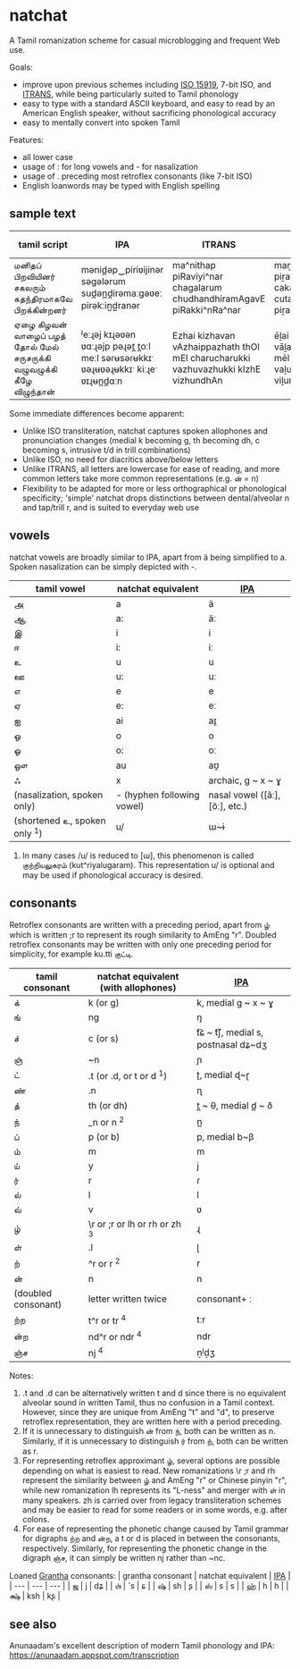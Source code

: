 # natchat
A Tamil romanization scheme for casual microblogging and frequent Web use.

Goals:
- improve upon previous schemes including [ISO 15919](https://en.wikipedia.org/wiki/ISO_15919), 7-bit ISO, and [ITRANS](https://en.wikipedia.org/wiki/ITRANS), while being particularly suited to Tamil phonology
- easy to type with a standard ASCII keyboard, and easy to read by an American English speaker, without sacrificing phonological accuracy
- easy to mentally convert into spoken Tamil

Features:
- all lower case
- usage of : for long vowels and - for nasalization
- usage of . preceding most retroflex consonants (like 7-bit ISO)
- English loanwords may be typed with English spelling

## sample text

| tamil script | IPA | ITRANS | ISO | 'orthographical' natchat | 'simple' natchat |
| --- | --- | --- | --- | --- | --- |
| மனிதப் பிறவியினர் சகலரும் சுதந்திரமாகவே பிறக்கின்றனர் | mənid̪əp‿piriʋijinər səgələrum sud̪ən̪d̪irəmaːgəʋeː pirəkːin̺d̺ranər | ma^nithap piRaviyi^nar chagalarum chudhandhiramAgavE piRakki^nRa^nar | maṉitap piṟaviyiṉar cakalarum cutantiramākavē piṟakkiṉṟaṉar | manidhap pi^raviyinar cagalarum cudha_ndhirama:gave: pi^rakkind^ranar | manidha piraviyinar sagalarum sudhandhirama:gave: pirakkindranar |
| ஏழை கிழவன் வாழைப் பழத் தோல் மேல் சருசருக்கி வழுவழுக்கி கீழே விழுந்தான் | ʲeːɻəj kɪɻəʋən ʋɑːɻəjp pəɻət̪ t̪oːl meːl səɾʉsəɾʉkkɪˑ ʋəɻʉʋəɻʉkkɪˑ kiːɻeˑ ʋɪɻʉn̪d̪ɑːn | Ezhai kizhavan vAzhaippazhath thOl mEl charucharukki vazhuvazhukki kIzhE vizhundhAn | ēḻai kiḻavaṉ vāḻaip paḻat tōl mēl carucarukki vaḻuvaḻukki kīḻē viḻuntāṉ | e:\rai ki\ravan va:\raip pa\rath tho:l me:l sarusarukki va\ruva\rukki ki:\re: vi\ru_ndha:n | e:rhai kirhavan va:rhaip parhath tho:l me:l sarusarukki varhuvarhukki ki:rhe: virhundha:n |

Some immediate differences become apparent:
- Unlike ISO transliteration, natchat captures spoken allophones and pronunciation changes (medial k becoming g, th becoming dh, c becoming s, intrusive t/d in trill combinations)
- Unlike ISO, no need for diacritics above/below letters
- Unlike ITRANS, all letters are lowercase for ease of reading, and more common letters take more common representations (e.g. ன் = n)
- Flexibility to be adapted for more or less orthographical or phonological specificity; 'simple' natchat drops distinctions between dental/alveolar n and tap/trill r, and is suited to everyday web use

## vowels
natchat vowels are broadly similar to IPA, apart from ä being simplified to a. Spoken nasalization can be simply depicted with -.

| tamil vowel | natchat equivalent | [IPA](https://en.wikipedia.org/wiki/Help:IPA/Tamil) |
| --- | --- | --- |
| அ | a | ä |
| ஆ | a: | äː |
| இ | i | i |
| ஈ | i: | iː |
| உ | u | u |
| ஊ | u: | uː |
| எ | e | e |
| ஏ | e: | eː |
| ஐ | ai | aɪ̯ |
| ஒ | o | o |
| ஓ | o: | oː |
| ஔ | au | aʊ̯ |
| ஃ | x | archaic, g ~ x ~ ɣ |
| (nasalization, spoken only) | - (hyphen following vowel) | nasal vowel ([ãː], [õː], etc.) |
| (shortened உ, spoken only <sup>1</sup>) | u/ | ɯ~ɨ |

1. In many cases /u/ is reduced to [ɯ], this phenomenon is called குற்‌றியலுகரம்‌ (kut^riyalugaram). This representation u/ is optional and may be used if phonological accuracy is desired.

## consonants
Retroflex consonants are written with a preceding period, apart from ழ் which is written ;r to represent its rough similarity to AmEng "r". Doubled retroflex consonants may be written with only one preceding period for simplicity, for example ku.tti குட்டி.

| tamil consonant | natchat equivalent (with allophones) | [IPA](https://en.wikipedia.org/wiki/Help:IPA/Tamil) |
| --- | --- | --- |
| க் | k (or g) | k, medial g ~ x ~ ɣ |
| ங் | ng | ŋ |
| ச் | c (or s) | t͡ɕ ~ t͡ʃ, medial s, postnasal dʑ~dʒ |
| ஞ் | ~n | ɲ |
| ட் | .t (or .d, or t or d <sup>1</sup>) | ʈ, medial ɖ~ɽ |
| ண் | .n | ɳ |
| த் | th (or dh) | t̪ ~ θ, medial d̪ ~ ð |
| ந் | _n or n <sup>2</sup> | n̪ |
| ப் | p (or b) | p, medial b~β |
| ம் | m | m |
| ய் | y | j |
| ர் | r | ɾ |
| ல் | l | l |
| வ் | v | ʋ |
| ழ் | \r or ;r or lh or rh or zh <sup>3</sup> | ɻ |
| ள் | .l | ɭ |
| ற் | ^r or r <sup>2</sup> | r |
| ன் | n | n |
| (doubled consonant) | letter written twice | consonant+ ː|
| ற்ற | t^r or tr <sup>4</sup> | tːr |
| ன்ற | nd^r or ndr <sup>4</sup> | ndr |
| ஞ்ச | nj <sup>4</sup> | n̠ʲd̠ʒ |

Notes:
1. .t and .d can be alternatively written t and d since there is no equivalent alveolar sound in written Tamil, thus no confusion in a Tamil context. However, since they are unique from AmEng "t" and "d", to preserve retroflex representation, they are written here with a period preceding. 
2. If it is unnecessary to distinguish ன் from ந், both can be written as n. Similarly, if it is unnecessary to distinguish ர் from ற், both can be written as r.
3. For representing retroflex approximant ழ், several options are possible depending on what is easiest to read. New romanizations \r ;r and rh represent the similarity between ழ் and AmEng "r" or Chinese pinyin "r", while new romanization lh represents its "L-ness" and merger with ள் in many speakers. zh is carried over from legacy transliteration schemes and may be easier to read for some readers or in some words, e.g. after colons.
4. For ease of representing the phonetic change caused by Tamil grammar for digraphs ற்ற and ன்ற, a t or d is placed in between the consonants, respectively. Similarly, for representing the phonetic change in the digraph ஞ்ச, it can simply be written nj rather than ~nc.

Loaned [Grantha](https://en.wikipedia.org/wiki/Tamil_script#Extra_consonants_used_in_Tamil) consonants:
| grantha consonant | natchat equivalent | [IPA](https://en.wikipedia.org/wiki/Help:IPA/Tamil) |
| --- | --- | --- |
| ஜ | j | dʑ |
| ஶ் | `s | ɕ |
| ஷ் | sh | ʂ |
| ஸ் | s | s |
| ஹ் | h | h |
| க்ஷ் | ksh | kʂ |

## see also

Anunaadam's excellent description of modern Tamil phonology and IPA: https://anunaadam.appspot.com/transcription
